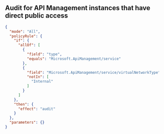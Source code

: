 ## Audit for API Management instances that have direct public access


```json
{
  "mode": "All",
  "policyRule": {
    "if": {
      "allOf": [
        {
          "field": "type",
          "equals": "Microsoft.ApiManagement/service"
        },
        {
          "field": "Microsoft.ApiManagement/service/virtualNetworkType",
          "notIn": [
            "Internal"
          ]
        }
      ]
    },
    "then": {
      "effect": "audit"
    }
  },
  "parameters": {}
}
```
